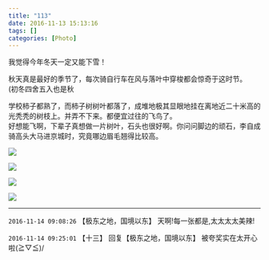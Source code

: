 ```yaml
---
title: "113"
date: 2016-11-13 15:13:16
tags: []
categories: [Photo]
---
```


<p>我觉得今年冬天一定又能下雪！</p> 
<p>秋天真是最好的季节了，每次骑自行车在风与落叶中穿梭都会惊奇于这时节。<br />(初冬四舍五入也是秋</p> 
<p>学校柿子都熟了，而柿子树树叶都落了，成堆地极其显眼地挂在离地近二十米高的光秃秃的树枝上。并弄不下来。都便宜过往的飞鸟了。<br />好想能飞啊，下辈子真想做一片树叶，石头也很好啊。你问问脚边的顽石，李自成骑高头大马进京城时，究竟哪边眉毛翘得比较高。</p>

![](https://imglf1.nosdn.127.net/img/a0Q0UWZOckZvaXZwT2MzY2V2Y1JLbkRRTUNtVFhRcmFBalBYN3dwbVppaWdHZnB6UTByNkJ3PT0.jpg)

![](https://imglf2.nosdn.127.net/img/a0Q0UWZOckZvaXZwT2MzY2V2Y1JLbElaNDJtbkZrc3pCZ0ExNVphMXd4anM5dVdNWnJkamtnPT0.jpg)

![](https://imglf.nosdn.127.net/img/a0Q0UWZOckZvaXZwT2MzY2V2Y1JLbmZTNk5CNVNUelVReUdjamxlT1JzR3ZKQ1ZSbDNSOE9nPT0.jpg)

![](https://imglf2.nosdn.127.net/img/a0Q0UWZOckZvaXZwT2MzY2V2Y1JLcWRTeTZJNGFKUk54b1hQencreGY2VEtUbXBHZ25MYjlBPT0.jpg)

---

`2016-11-14 09:08:26` 【极东之地，国境以东】 天啊!每一张都是,太太太太美辣!

`2016-11-14 09:25:01` 【十三】 回复【极东之地，国境以东】 被夸奖实在太开心啦\(≧▽≦)/
